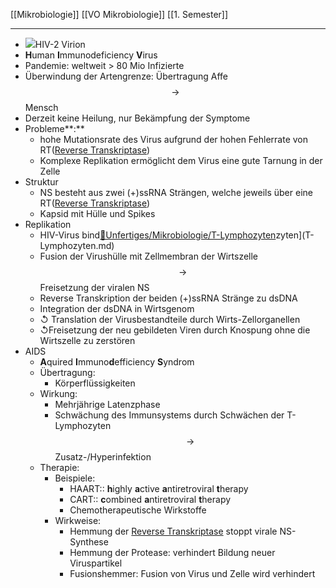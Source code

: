 [[Mikrobiologie]] [[VO Mikrobiologie]] [[1. Semester]]

---

- ![](https://remnote-user-data.s3.amazonaws.com/WGB6ihWNpu5OTqfR0M3K43OBHc0rMG58e1QaTLo_4FxkawU-7AQA0sATA0DeAIUCWXWvGHsYtcEcRc9VxldBARDGmuN0y9Nx-_c8AVysxyeS47h4RWc9UdWWRsyQWMoi)HIV-2 Virion
- **H**uman **I**mmunodeficiency **V**irus
- Pandemie: weltweit > 80 Mio Infizierte
- Überwindung der Artengrenze: Übertragung Affe$$\rightarrow $$Mensch
- Derzeit keine Heilung, nur Bekämpfung der Symptome
- Probleme**:**  
	- hohe Mutationsrate des Virus aufgrund der hohen Fehlerrate von RT([Reverse Transkriptase](%F0%9F%93%82Unfertiges/Mikrobiologie/Reverse%20Transkriptase.md))
	- Komplexe Replikation ermöglicht dem Virus eine gute Tarnung in der Zelle
- Struktur
	- NS besteht aus zwei (+)ssRNA Strängen, welche jeweils über eine RT([Reverse Transkriptase](%F0%9F%93%82Unfertiges/Mikrobiologie/Reverse%20Transkriptase.md))
	- Kapsid mit Hülle und Spikes
- Replikation
	- HIV-Virus bind[📂Unfertiges/Mikrobiologie/T-Lymphozyten](%F0%9F%93%82Unfertiges/Mikrobiologie/T-Lymphozyten.md)zyten](T-Lymphozyten.md)
	- Fusion der Virushülle mit Zellmembran der Wirtszelle $$ \rightarrow $$Freisetzung der viralen NS
	- Reverse Transkription der beiden (+)ssRNA Stränge zu dsDNA
	- Integration der dsDNA in Wirtsgenom
	- ↺ Translation der Virusbestandteile durch Wirts-Zellorganellen
	- ↺Freisetzung der neu gebildeten Viren durch Knospung ohne die Wirtszelle zu zerstören
- AIDS
	- **A**quired **I**mmuno**d**efficiency **S**yndrom
	- Übertragung:
		- Körperflüssigkeiten
	- Wirkung:
		- Mehrjährige Latenzphase
		- Schwächung des Immunsystems durch Schwächen der T-Lymphozyten $$ \rightarrow $$ Zusatz-/Hyperinfektion
	- Therapie:
		- Beispiele:
			- HAART:: **h**ighly **a**ctive **a**ntiretroviral **t**herapy
			- CART:: **c**ombined **a**ntiretroviral **t**herapy
			- Chemotherapeutische Wirkstoffe
		- Wirkweise:
			- Hemmung der [Reverse Transkriptase](%F0%9F%93%82Unfertiges/Mikrobiologie/Reverse%20Transkriptase.md)  stoppt virale NS-Synthese  
			- Hemmung der Protease: verhindert Bildung neuer Viruspartikel
			- Fusionshemmer: Fusion von Virus und Zelle wird verhindert